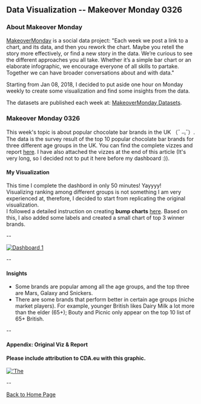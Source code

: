 <head>
  <!-- Global site tag (gtag.js) - Google Analytics -->
<script async src="https://www.googletagmanager.com/gtag/js?id=UA-112502179-1"></script>
<script>
  window.dataLayer = window.dataLayer || [];
  function gtag(){dataLayer.push(arguments);}
  gtag('js', new Date());

  gtag('config', 'UA-112502179-1');
</script>
</head>


## Data Visualization -- Makeover Monday 0326

### About Makeover Monday

[MakeoverMonday](http://www.makeovermonday.co.uk/) is a social data project:
"Each week we post a link to a chart, and its data, and then you rework the chart.
Maybe you retell the story more effectively, or find a new story in the data.
We’re curious to see the different approaches you all take. Whether it’s a simple bar chart or an elaborate infographic, we encourage everyone of all skills to partake.
Together we can have broader conversations about and with data."

Starting from Jan 08, 2018, I decided to put aside one hour on Monday weekly to create some visualization and find some insights from the data.

The datasets are published each week at: [MakeoverMonday Datasets](http://www.makeovermonday.co.uk/data/).

### Makeover Monday 0326

This week's topic is about popular chocolate bar brands in the UK （¯﹃¯）. The data is the survey result of the top 10 popular chocolate bar brands for three different age groups in the UK. You can find the complete vizzes and report [here](https://www.cda.eu/blog/uks-favourite-chocolate-bar/).
I have also attached the vizzes at the end of this article (It's very long, so I decided not to put it here before my dashboard :)).

#### My Visualization

This time I complete the dashbord in only 50 minutes! Yayyyy!  
Visualizing ranking among different groups is not something I am very experienced at, therefore, I decided to start from replicating the original visualization.  
I followed a detailed instruction on creating **bump charts** [here](http://www.sirvizalot.com/2016/03/color-popularity-for-new-cars-2000-2015.html). Based on this, I also added some labels and created a small chart of top 3 winner brands.  


--  
<div class='tableauPlaceholder' id='viz1522115580897' style='position: relative'>
<noscript><a href='#'>
  <img alt='Dashboard 1 ' src='https:&#47;&#47;public.tableau.com&#47;static&#47;images&#47;Ma&#47;MakeOverMonday0326&#47;Dashboard1&#47;1_rss.png' style='border: none' />
</a></noscript>
<object class='tableauViz'  style='display:none;'>
  <param name='host_url' value='https%3A%2F%2Fpublic.tableau.com%2F' /> 
  <param name='embed_code_version' value='3' /> 
  <param name='site_root' value='' />
  <param name='name' value='MakeOverMonday0326&#47;Dashboard1' />
  <param name='tabs' value='no' />
  <param name='toolbar' value='yes' />
  <param name='static_image' value='https:&#47;&#47;public.tableau.com&#47;static&#47;images&#47;Ma&#47;MakeOverMonday0326&#47;Dashboard1&#47;1.png' />
  <param name='animate_transition' value='yes' />
  <param name='display_static_image' value='yes' />
  <param name='display_spinner' value='yes' />
  <param name='display_overlay' value='yes' />
  <param name='display_count' value='yes' />
</object></div>                
<script type='text/javascript'>        
  var divElement = document.getElementById('viz1522115580897');     
  var vizElement = divElement.getElementsByTagName('object')[0];      
  vizElement.style.width='800px';vizElement.style.height='827px';      
  var scriptElement = document.createElement('script');          
  scriptElement.src = 'https://public.tableau.com/javascripts/api/viz_v1.js';    
  vizElement.parentNode.insertBefore(scriptElement, vizElement);         
</script>  

--  

#### Insights 
* Some brands are popular among all the age groups, and the top three are Mars, Galaxy and Snickers.  
* There are some brands that perform better in certain age groups (niche market players). For example, younger British likes Dairy Milk a lot more than the elder (65+); Bouty and Picnic only appear on the top 10 list of 65+ British.  
  
--  

#### Appendix: Original Viz & Report  

<p><strong>Please include attribution to CDA.eu with this graphic.</strong><br />
<br />
<a href=’https://www.cda.eu/blog/uks-favourite-chocolate-bar/’><img src=’https://www.cda.eu/wp-content/uploads/2017/01/chocolate.jpg’ alt=’The UKs most popular chocolate bar’ width=’540px’ border=’0′ /></a></p>

--  

<a href="https://yudong-94.github.io/personal-website/" title="Back to Home Page">Back to Home Page</a>
